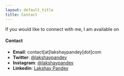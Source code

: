 ```yaml
---
layout: default_title
title: Contact
---
```



If you would like to connect with me, I am available on
#### Contact
* **Email**: contact[at]lakshaypandey[dot]com
* **Twitter**: [@lakshaypandey](https://twitter.com/lakshaypandey)
* **Instagram**: [@lakshaypandey](https://instagram.com/lakshaypandey/)
* **Linkedin**: [Lakshay Pandey](https://in.linkedin.com/in/lakshaypandey)
